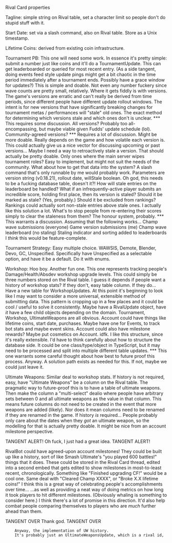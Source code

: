 Rival Card properties

Tagline: simple string on Rival table, set a character limit so people don't do stupid stuff with it.

Start Date: set via a slash command, also on Rival table. Store as a Unix timestamp.

Lifetime Coins: derived from existing coin infrastructure.

Tournament PB: This one will need some work. 
    In essence it's pretty simple: submit a number just like coins and it'll do a TournamentUpdate.
    This can get leaderboarded or queried for most recent entry.
        (As a side tangent, doing events feed style update pings might get a bit chaotic in the time period immediately after a tournament ends. Possibly have a grace window for updates?)
    This is simple and doable. Not even any number fuckery since wave counts are pretty small, relatively.
    Where it gets fiddly is with versions. The game's versions are erratic and can't really be derived from time periods, since different people have different update rollout windows.
    The intent is for new versions that have significantly breaking changes for tournament metas / performances will "stale" old ones.
    The exact method for determining which versions stale and which ones don't is unclear.
        *** This requires some discussion.
        All versions?
            Probably too all-encompassing, but maybe viable given Fudds' update schedule (lol).
        Community-agreed versions?
            *** Requires a lot of discussion.
            Might be more doable. Really depends on the game and how volatile each version is.
            This could actually give us a nice vector for discussing upcoming or past versions...
            Maybe I need a way to retroactively stale a version. That should actually be pretty doable.
        Only ones where the main server wipes tournament roles?
            Easy to implement, but might not suit the needs of the community.
    What about how to get that data into the system?
        A slash command that's only runnable by me would probably work.
        Parameters are version string (v0.18.21), rollout date, willStale boolean.
        Oh god, this needs to be a fucking database table, doesn't it?!
    How will stale entries on the leaderboard be handled?
    What if an infrequently-active player submits an incredible score, holding first place, then its version is staled?
        Should it be marked as stale? (Yes, probably.)
        Should it be excluded from rankings?
            Rankings could actually sort non-stale entries above stale ones. I actually like this solution a lot.
    What's to stop people from re-entering their scores simply to clear the staleness from them?
        The honour system, probably.
        *** This warrants a discussion.
    Assuming that the following works...
        Champ wave submissions (everyone)
        Game version submissions (me)
        Champ wave leaderboard (no staling)
        Staling indicator and sorting added to leaderboards
    I _think_ this would be feature-complete.

Tournament Strategy: Easy multiple choice.
    WAWSIS, Demote, Blender, Devo, GC, Unspecified.
    Specifically have Unspecified as a selectable option, and have it be a default.
    Do it with enums.

Workshop: Hoo boy. Another fun one.
    This one represents tracking people's Damage/Health/Absdev workshop upgrade levels.
    This could simply be three numbers stored on the Rival table.
    I guess it depends if people want a history of workshop stats?
    If they don't, easy table column.
    If they do...
        Have a new table for WorkshopUpdates.
            At this point it's beginning to look like I may want to consider a more universal, extensible method of submitting data.
            This pattern is cropping up in a few places and it could be cool / useful to solve it consistently.
            Maybe have a RivalUpdate object, have _it_ have a few child objects depending on the domain.
                Tournament, Workshop, UltimateWeapons are all obvious.
                Account could have things like lifetime coins, start date, purchases.
                Maybe have one for Events, to track bot stats and maybe event skins.
                Account could also have milestone rewards? Maybe put cosmetics on Account. idfk.
            I like this structure, since it's really extensible.
            I'd have to think carefully about how to structure the database side.
            It could be one class/type/object in TypeScript, but it may need to be processed and split into multiple different table updates.
            *** This one warrants some careful thought about how best to future proof this process.
    Anyway. A solution path exists as needed for this. If not, maybe we could just leave it.

Ultimate Weapons: Similar deal to workshop stats.
    If history is not required, easy, have "Ultimate Weapons" be a column on the Rival table.
    The pragmatic way to future-proof this is to have a table of ultimate weapons.
    Then make the column a "multi-select" dealio where people have arbitrary sets between 0 and all ultimate weapons as the value in that column.
    This means future columns do not need to be created in the event that more weapons are added (likely).
    Nor does it mean columns need to be renamed if they are renamed in the game. 
    If history _is_ required...
        People probably only care about the dates when they _got_ an ultimate weapon, so the modelling for that is actually pretty doable.
        It might be nice from an account milestone perspective.

TANGENT ALERT!
 Oh fuck, I just had a great idea.
TANGENT ALERT!

RivalBot could have agreed-upon account milestones!
They could be built up like a history, sort of like Smash Ultimate's "you played 600 battles!" things that it does.
These could be stored in the Rival Card thread, edited into a second embed that gets edited to show milestones in most-to-least recent, chronologically.
Something like "Finished upgrading CF!" would be a cool one.
Same deal with "Cleared Champ XXXX", or "Broke X.X lifetime coins!"
I think this is a great way of celebrating people's accomplishments over time...
...as well as providing a neat way of doing metrics on how long it took players to hit different milestones.
(Obviously whaling is something to consider here.)
I think there's a lot of promise in this direction. It'd also help combat people comparing themselves to players who are _much_ further ahead than them.

TANGENT OVER
 Thank god.
TANGENT OVER

        Anyway, the implementation of UW history.
        It's probably just an UltimateWeaponsUpdate, which is a rival id, 